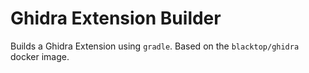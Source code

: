 # Ghidra Extension Builder

Builds a Ghidra Extension using `gradle`. Based on the `blacktop/ghidra` docker image.